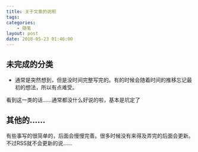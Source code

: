 ```yaml
---
title: 关于文章的说明
tags: 
categories:
    - 随笔
layout: post
date: 2018-05-23 01:46:00
---
```


## 未完成的分类
- 通常是突然想到，但是没时间完整写完的。有的时候会随着时间的推移忘记最初的想法，所以有点难受。

看到这一类的话……通常都没什么好说的啦，基本是坑定了

## 其他的……

有些事写的很简单的，后面会慢慢完善。很多时候没有来得及弄完的后面会更新。不过RSS就不会更新的说……

